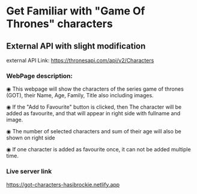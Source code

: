 # Get Familiar with "Game Of Thrones" characters


## External API with slight modification

external API Link: https://thronesapi.com/api/v2/Characters

### WebPage description:
 ◉ This webpage will show the characters of the series game of thrones (GOT), their Name, Age, Family, Title also including images.

 ◉ If the "Add to Favourite" button is clicked, then The character will be added as favourite, and that will appear in right side with fullname and image.

 ◉ The number of selected characters and sum of their age will also be shown on right side
 
 ◉ If one character is added as favourite once, it can not be added multiple time. 


 ### Live server link
 https://got-characters-hasibrockie.netlify.app 

